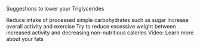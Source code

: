﻿Suggestions to lower your Triglycerides

Reduce intake of processed simple carbohydrates such as sugar
Increase overall activity and exercise
Try to reduce excessive weight between increased activity and decreasing non-nutritious calories
Video: Learn more about your fats